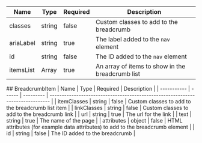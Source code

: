 | Name      | Type                  | Required | Description                                      |
| --------- | --------------------- | -------- | ------------------------------------------------ |
| classes   | string                | false    | Custom classes to add to the breadcrumb          |
| ariaLabel | string                | true     | The label added to the `nav` element             |
| id        | string                | false    | The ID added to the `nav` element                |
| itemsList | Array<BreadcrumbItem> | true     | An array of items to show in the breadcrumb list |

## BreadcrumbItem
| Name | Type | Required | Description |
| ----------- | ------ | --------- | ------------------------------------------------------------------------------ |
| itemClasses | string | false | Custom classes to add to the breadcrumb list item |
| linkClasses | string | false | Custom classes to add to the breadcrumb link |
| url | string | true | The url for the link |
| text | string | true | The name of the page |
| attributes | object | false | HTML attributes (for example data attributes) to add to the breadcrumb element |
| id | string | false | The ID added to the breadcrumb |
